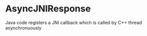 # AsyncJNIResponse
Java code registers a JNI callback which is called by C++ thread asynchronuously
